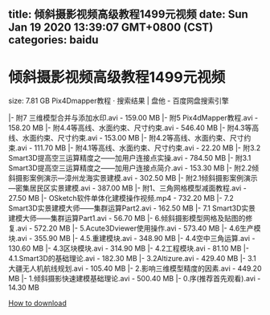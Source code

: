 
title: 倾斜摄影视频高级教程1499元视频
date: Sun Jan 19 2020 13:39:07 GMT+0800 (CST)    
categories: baidu
---

# 倾斜摄影视频高级教程1499元视频
size: 7.81 GB
 Pix4Dmapper教程 · 搜索结果 | 盘他 - 百度网盘搜索引擎
 
|- 附7 三维模型合并与添加水印.avi - 159.00 MB
|- 附5 Pix4dMapper教程.avi - 158.20 MB
|- 附4.4等高线、水面约束、尺寸约束.avi - 546.40 MB
|- 附4.3等高线、水面约束、尺寸约束.avi - 153.00 MB
|- 附4.2等高线、水面约束、尺寸约束.avi - 111.70 MB
|- 附4.1等高线、水面约束、尺寸约束.avi - 22.20 MB
|- 附3.2 Smart3D提高空三运算精度之——加用户连接点实操.avi - 784.50 MB
|- 附3.1 Smart3D提高空三运算精度之——加用户连接点简介.avi - 153.30 MB
|- 附2.2倾斜摄影案例演示—漳州龙海实景建模.avi - 302.50 MB
|- 附2.1倾斜摄影案例演示—密集居民区实景建模.avi - 387.00 MB
|- 附1、三角网格模型减面教程.avi - 27.50 MB
|- OSketch软件单体化建模操作视频.mp4 - 732.20 MB
|- 7.2 Smart3D实景建模大师——集群运算Part2.avi - 162.50 MB
|- 7.1 Smart3D实景建模大师——集群运算Part1.avi - 56.70 MB
|- 6.倾斜摄影模型网格及贴图的修复.avi - 572.20 MB
|- 5.Acute3Dviewer使用操作.avi - 573.40 MB
|- 4.6生产模块.avi - 355.90 MB
|- 4.5.重建模块.avi - 348.90 MB
|- 4.4空中三角运算.avi - 130.60 MB
|- 4.3区块模块.avi - 314.90 MB
|- 4.2工程模块.avi - 81.10 MB
|- 4.1.Smart3D的基础理论.avi - 182.30 MB
|- 3.2Altizure.avi - 429.40 MB
|- 3.1大疆无人机航线规划.avi - 105.40 MB
|- 2.影响三维模型精度的因素.avi - 449.20 MB
|- 1.倾斜摄影快速建模基础理论.avi - 500.40 MB
|- 0.序(推荐首先观看).avi - 14.30 MB

[How to download](https://bpcam.bemobtrk.com/go/2ceec3aa-1ca2-46d6-b9ff-aaa5c184517c?jno=4464)